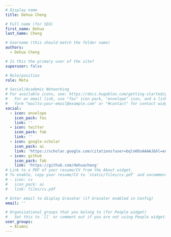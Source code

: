 ```yaml
---
# Display name
title: Dehua Cheng

# Full name (for SEO)
first_name: Dehua  
last_name: Cheng

# Username (this should match the folder name)
authors:
  - Dehua Cheng

# Is this the primary user of the site?
superuser: false

# Role/position
role: Meta

# Social/Academic Networking
# For available icons, see: https://docs.hugoblox.com/getting-started/page-builder/#icons
#   For an email link, use "fas" icon pack, "envelope" icon, and a link in the
#   form "mailto:your-email@example.com" or "#contact" for contact widget.
social:
  - icon: envelope
    icon_pack: fas
    link: ''
  - icon: twitter
    icon_pack: fab
    link: ''
  - icon: google-scholar
    icon_pack: ai
    link: 'https://scholar.google.com/citations?user=bqlnOOsAAAAJ&hl=en'
  - icon: github
    icon_pack: fab
    link: 'https://github.com/dehuacheng'
# Link to a PDF of your resume/CV from the About widget.
# To enable, copy your resume/CV to `static/files/cv.pdf` and uncomment the lines below.
# - icon: cv
#   icon_pack: ai
#   link: files/cv.pdf

# Enter email to display Gravatar (if Gravatar enabled in Config)
email: ''

# Organizational groups that you belong to (for People widget)
#   Set this to `[]` or comment out if you are not using People widget.
user_groups:
  - Alumni
---
```

